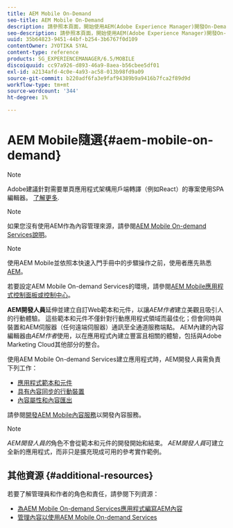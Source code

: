 ```yaml
---
title: AEM Mobile On-Demand
seo-title: AEM Mobile On-Demand
description: 請參照本頁面，開始使用AEM(Adobe Experience Manager)開發On-Demand Services應用程式。 頁面涵蓋與應用程式開發人員相關的主題。
seo-description: 請參照本頁面，開始使用AEM(Adobe Experience Manager)開發On-Demand Services應用程式。 頁面涵蓋與應用程式開發人員相關的主題。
uuid: 35b64823-9451-44bf-b254-3b6767f0d109
contentOwner: JYOTIKA SYAL
content-type: reference
products: SG_EXPERIENCEMANAGER/6.5/MOBILE
discoiquuid: cc97a926-d893-46a9-8aea-b56cbee5df01
exl-id: a2134afd-4c0e-4a93-ac58-013b98fd9a09
source-git-commit: b220adf6fa3e9faf94389b9a9416b7fca2f89d9d
workflow-type: tm+mt
source-wordcount: '344'
ht-degree: 1%

---
```


# AEM Mobile隨選{#aem-mobile-on-demand}

>[!NOTE]
>
>Adobe建議針對需要單頁應用程式架構用戶端轉譯（例如React）的專案使用SPA編輯器。 [了解更多](/help/sites-developing/spa-overview.md).

>[!NOTE]
>
>如果您沒有使用AEM作為內容管理來源，請參閱[AEM Mobile On-demand Services說明](https://helpx.adobe.com/digital-publishing-solution/topics.html)。

>[!NOTE]
>
>使用AEM Mobile並依照本快速入門手冊中的步驟操作之前，使用者應先熟悉[AEM](/help/sites-deploying/deploy.md)。
>
>若要設定AEM Mobile On-demand Services的環境，請參閱[AEM Mobile應用程式控制面板或控制中心](/help/mobile/mobile-apps-ondemand-application-dashboard.md)。

**AEM開發人員**&#x200B;延伸並建立自訂Web範本和元件，以讓&#x200B;*AEM作者*&#x200B;建立美觀且吸引人的行動體驗。 這些範本和元件不僅針對行動應用程式領域而最佳化；但會同時與裝置和AEM伺服器（任何遠端伺服器）通訊至全通道服務端點。 AEM內建的內容編輯器由&#x200B;*AEM作者*&#x200B;使用，以在應用程式內建立豐富且相關的體驗，包括與Adobe Marketing Cloud其他部分的整合。

使用AEM Mobile On-demand Services建立應用程式時，AEM開發人員需負責下列工作：

* [應用程式範本和元件](/help/mobile/app-templates-and-components1.md)
* [具有內容同步的行動裝置](/help/mobile/mobile-ondemand-contentsync.md)
* [內容屬性和內容匯出](/help/mobile/on-demand-content-properties-exporting.md)

請參閱[開發AEM Mobile內容服務](/help/mobile/developing-content-services.md)以開發內容服務。

>[!NOTE]
>
>*AEM開發人員的*&#x200B;角色不會從範本和元件的開發開始和結束。 *AEM開發人員*&#x200B;可建立全新的應用程式，而非只是擴充現成可用的參考實作範例。

## 其他資源 {#additional-resources}

若要了解管理員和作者的角色和責任，請參閱下列資源：

* [為AEM Mobile On-demand Services應用程式編寫AEM內容](/help/mobile/mobile-apps-ondemand.md)
* [管理內容以使用AEM Mobile On-demand Services](/help/mobile/aem-mobile.md)
